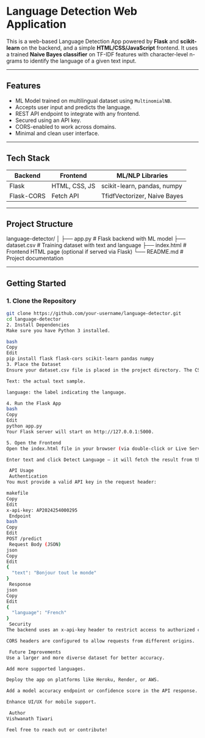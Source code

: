 #  Language Detection Web Application

This is a web-based Language Detection App powered by **Flask** and **scikit-learn** on the backend, and a simple **HTML/CSS/JavaScript** frontend. It uses a trained **Naive Bayes classifier** on TF-IDF features with character-level n-grams to identify the language of a given text input.

---

##  Features

-  ML Model trained on multilingual dataset using `MultinomialNB`.
-  Accepts user input and predicts the language.
-  REST API endpoint to integrate with any frontend.
-  Secured using an API key.
-  CORS-enabled to work across domains.
-  Minimal and clean user interface.

---

##  Tech Stack

| Backend   | Frontend        | ML/NLP Libraries      |
|-----------|------------------|------------------------|
| Flask     | HTML, CSS, JS     | scikit-learn, pandas, numpy |
| Flask-CORS | Fetch API        | TfidfVectorizer, Naive Bayes |

---

##  Project Structure

language-detector/
│
├── app.py # Flask backend with ML model
├── dataset.csv # Training dataset with text and language
├── index.html # Frontend HTML page (optional if served via Flask)
└── README.md # Project documentation

---

##  Getting Started

### 1. Clone the Repository

```bash
git clone https://github.com/your-username/language-detector.git
cd language-detector
2. Install Dependencies
Make sure you have Python 3 installed.

bash
Copy
Edit
pip install flask flask-cors scikit-learn pandas numpy
3. Place the Dataset
Ensure your dataset.csv file is placed in the project directory. The CSV should have at least two columns:

Text: the actual text sample.

language: the label indicating the language.

4. Run the Flask App
bash
Copy
Edit
python app.py
Your Flask server will start on http://127.0.0.1:5000.

5. Open the Frontend
Open the index.html file in your browser (via double-click or Live Server extension if using VS Code).

Enter text and click Detect Language — it will fetch the result from the Flask API and display it on the page.

 API Usage
 Authentication
You must provide a valid API key in the request header:

makefile
Copy
Edit
x-api-key: AP2024254000295
 Endpoint
bash
Copy
Edit
POST /predict
 Request Body (JSON)
json
Copy
Edit
{
  "text": "Bonjour tout le monde"
}
 Response
json
Copy
Edit
{
  "language": "French"
}
 Security
The backend uses an x-api-key header to restrict access to authorized clients.

CORS headers are configured to allow requests from different origins.

 Future Improvements
Use a larger and more diverse dataset for better accuracy.

Add more supported languages.

Deploy the app on platforms like Heroku, Render, or AWS.

Add a model accuracy endpoint or confidence score in the API response.

Enhance UI/UX for mobile support.

 Author
Vishwanath Tiwari

Feel free to reach out or contribute!

